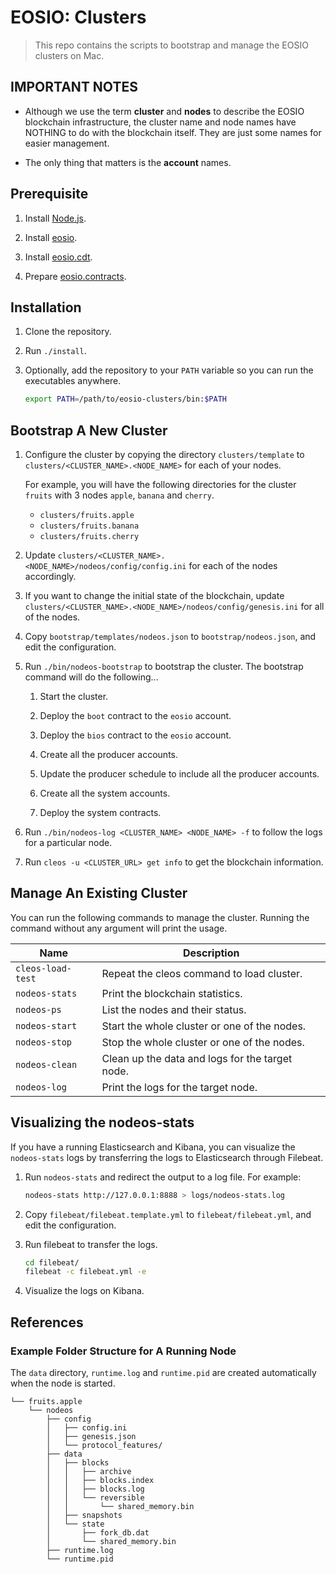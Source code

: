 # EOSIO: Clusters

> This repo contains the scripts to bootstrap and manage the EOSIO clusters on Mac.

## IMPORTANT NOTES

- Although we use the term **cluster** and **nodes** to describe the EOSIO blockchain infrastructure, the cluster name and
  node names have NOTHING to do with the blockchain itself. They are just some names for easier management.

- The only thing that matters is the **account** names.

## Prerequisite

1. Install [Node.js](https://nodejs.org/).

2. Install [eosio](https://github.com/eosio/eos).

3. Install [eosio.cdt](https://github.com/eosio/eosio.cdt).

4. Prepare [eosio.contracts](https://github.com/eosio/eosio.contracts).

## Installation

1. Clone the repository.

2. Run `./install`.

3. Optionally, add the repository to your `PATH` variable so you can run the executables anywhere.

   ```sh
   export PATH=/path/to/eosio-clusters/bin:$PATH
   ```

## Bootstrap A New Cluster

1. Configure the cluster by copying the directory `clusters/template` to `clusters/<CLUSTER_NAME>.<NODE_NAME>` for each
   of your nodes.

   For example, you will have the following directories for the cluster `fruits` with 3 nodes `apple`, `banana` and
   `cherry`.

   - `clusters/fruits.apple`
   - `clusters/fruits.banana`
   - `clusters/fruits.cherry`

2. Update `clusters/<CLUSTER_NAME>.<NODE_NAME>/nodeos/config/config.ini` for each of the nodes accordingly.

3. If you want to change the initial state of the blockchain, update
   `clusters/<CLUSTER_NAME>.<NODE_NAME>/nodeos/config/genesis.ini` for all of the nodes.

4. Copy `bootstrap/templates/nodeos.json` to `bootstrap/nodeos.json`, and edit the configuration.

5. Run `./bin/nodeos-bootstrap` to bootstrap the cluster. The bootstrap command will do the following...

   1. Start the cluster.

   2. Deploy the `boot` contract to the `eosio` account.

   3. Deploy the `bios` contract to the `eosio` account.

   4. Create all the producer accounts.

   5. Update the producer schedule to include all the producer accounts.

   6. Create all the system accounts.

   7. Deploy the system contracts.

6. Run `./bin/nodeos-log <CLUSTER_NAME> <NODE_NAME> -f` to follow the logs for a particular node.

7. Run `cleos -u <CLUSTER_URL> get info` to get the blockchain information.

## Manage An Existing Cluster

You can run the following commands to manage the cluster. Running the command without any argument will print the usage.

| Name              | Description |
|-------------------|-------------|
| `cleos-load-test` | Repeat the cleos command to load cluster. |
| `nodeos-stats`    | Print the blockchain statistics. |
| `nodeos-ps`       | List the nodes and their status. |
| `nodeos-start`    | Start the whole cluster or one of the nodes. |
| `nodeos-stop`     | Stop the whole cluster or one of the nodes. |
| `nodeos-clean`    | Clean up the data and logs for the target node. |
| `nodeos-log`      | Print the logs for the target node. | 

## Visualizing the nodeos-stats

If you have a running Elasticsearch and Kibana, you can visualize the `nodeos-stats` logs by transferring the logs to
Elasticsearch through Filebeat.

1. Run `nodeos-stats` and redirect the output to a log file. For example:

    ```sh
    nodeos-stats http://127.0.0.1:8888 > logs/nodeos-stats.log
    ```

2. Copy `filebeat/filebeat.template.yml` to `filebeat/filebeat.yml`, and edit the configuration.

3. Run filebeat to transfer the logs.

    ```sh
    cd filebeat/
    filebeat -c filebeat.yml -e
    ```

4. Visualize the logs on Kibana.

## References

### Example Folder Structure for A Running Node

The `data` directory, `runtime.log` and `runtime.pid` are created automatically when the node is started.

```
└── fruits.apple
    └── nodeos
        ├── config
        │   ├── config.ini
        │   ├── genesis.json
        │   └── protocol_features/
        ├── data
        │   ├── blocks
        │   │   ├── archive
        │   │   ├── blocks.index
        │   │   ├── blocks.log
        │   │   └── reversible
        │   │       └── shared_memory.bin
        │   ├── snapshots
        │   └── state
        │       ├── fork_db.dat
        │       └── shared_memory.bin
        ├── runtime.log
        └── runtime.pid
```
